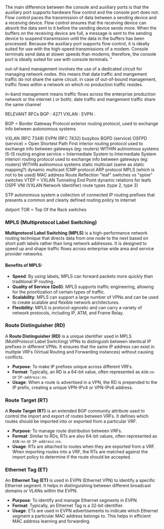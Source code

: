 The main difference between the console and auxiliary ports is that the auxiliary port supports hardware flow control and the console port does not. Flow control paces the transmission of data between a sending device and a receiving device. Flow control ensures that the receiving device can absorb the data sent to it before the sending device sends more. When the buffers on the receiving device are full, a message is sent to the sending device to suspend transmission until the data in the buffers has been processed. Because the auxiliary port supports flow control, it is ideally suited for use with the high-speed transmissions of a modem. Console terminals send data at slower speeds than modems; therefore, the console port is ideally suited for use with console terminals. "

out-of-band management involves the use of a dedicated circuit  for managing network nodes. this means that data traffic and mangement traffic do not share the same circuit. in case of out-of-bound management, traffic flows within a network on which no production traffic resides.

in-band management means  traffic flows across  the enterprise production network  or the internet ( or both). date traffic and mangement traffic share the same channel

RELEVANT RFCs
BGP : 4271
VXLAN : 
EVPN  : 

BGP = Border Gateway Protocol
	exterior routing protocol, used to exchange info between autonomous systems

VXLAN (RFC 7348)
EVPN (RFC 7432)
busybox
BGPD (service)
OSFPD (service) = Open Shortest Path First
	interior routing protocol used to exchange info between gateways (eg: routers) WITHIN autinomous systems
IS-IS routing engine service = Intermediate System to Intermediate System
	interiori routing protocol used to exchange info between gateways (eg: routers) WITHIN autinomous systems
static multicast (same as static mapping?)
dynamic multicast
ICMP protocol
ARP protocol
MPLS (which is not to be used)
MAC address
Route Reflection
"leaf" switches vs "spine" switches
VTEP = VXLAN Tunneling End Point
dynamic relations for leafs
OSPF
VNI (VXLAN Network Identifier) 
route types (type 2, type 3)

STP
autonomous system
	a collection of connected IP routing prefixes that presents a common and clearly defined routing policy to internet

dstport
TOR = Top Of the Rack switches

### MPLS (Multiprotocol Label Switching)

**Multiprotocol Label Switching (MPLS)** is a high-performance network routing technique that directs data from one node to the next based on short path labels rather than long network addresses. It is designed to speed up and shape traffic flows across enterprise wide area and service provider networks.

#### Benefits of MPLS:

- **Speed**: By using labels, MPLS can forward packets more quickly than traditional IP routing.
- **Quality of Service (QoS)**: MPLS supports traffic engineering, allowing for the prioritization of certain types of traffic.
- **Scalability**: MPLS can support a large number of VPNs and can be used to create scalable and flexible network architectures.
- **Flexibility**: MPLS is protocol-agnostic and can carry a variety of network protocols, including IP, ATM, and Frame Relay.



### Route Distinguisher (RD)
A **Route Distinguisher (RD)** is a unique identifier used in MPLS (MultiProtocol Label Switching) VPNs to distinguish between identical IP prefixes in different VPNs. It ensures that the same IP address can exist in multiple VRFs (Virtual Routing and Forwarding instances) without causing conflicts.

- **Purpose**: To make IP prefixes unique across different VRFs.
- **Format**: Typically, an RD is a 64-bit value, often represented as `ASN:nn` or `IP-address:nn`.
- **Usage**: When a route is advertised in a VPN, the RD is prepended to the IP prefix, creating a unique VPN-IPv4 or VPN-IPv6 address.

### Route Target (RT)
A **Route Target (RT)** is an extended BGP community attribute used to control the import and export of routes between VRFs. It defines which routes should be imported into or exported from a particular VRF.

- **Purpose**: To manage route distribution between VRFs.
- **Format**: Similar to RDs, RTs are also 64-bit values, often represented as `ASN:nn` or `IP-address:nn`.
- **Usage**: RTs are attached to routes when they are exported from a VRF. When importing routes into a VRF, the RTs are matched against the import policy to determine if the route should be accepted.

### Ethernet Tag (ET)
An **Ethernet Tag (ET)** is used in EVPN (Ethernet VPN) to identify a specific Ethernet segment. It helps in distinguishing between different broadcast domains or VLANs within the EVPN.

- **Purpose**: To identify and manage Ethernet segments in EVPN.
- **Format**: Typically, an Ethernet Tag is a 32-bit identifier.
- **Usage**: ETs are used in EVPN advertisements to indicate which Ethernet segment a particular MAC address belongs to. This helps in efficient MAC address learning and forwarding.



